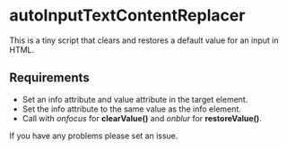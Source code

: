 # autoInputTextContentReplacer
This is a tiny script that clears and restores a default value for an input in HTML.
## Requirements
* Set an info attribute and value attribute in the target element.
* Set the info attribute to the same value as the info element.
* Call with *onfocus* for **clearValue()** and *onblur* for **restoreValue()**.

If you have any problems please set an issue.
